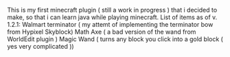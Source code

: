 This is my first minecraft plugin ( still a work in progress ) that i decided to make, so that i can learn java while playing minecraft.
List of items as of v. 1.2.1:
Walmart terminator ( my attemt of implementing the terminator bow from Hypixel Skyblock)
Math Axe ( a bad version of the wand from WorldEdit plugin )
Magic Wand ( turns any block you click into a gold block ( yes very complicated ))
